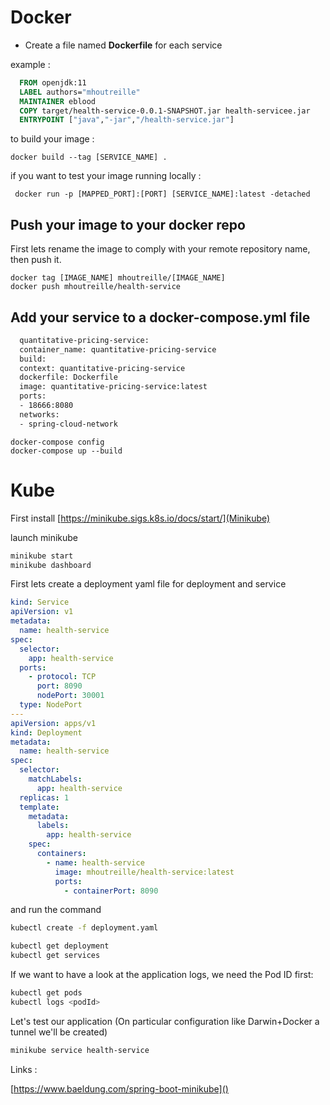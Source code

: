 # Docker

- Create a file named **Dockerfile** for each service

example :
```dockerfile
  FROM openjdk:11
  LABEL authors="mhoutreille"
  MAINTAINER eblood
  COPY target/health-service-0.0.1-SNAPSHOT.jar health-servicee.jar
  ENTRYPOINT ["java","-jar","/health-service.jar"]
```

to build your image :
```
docker build --tag [SERVICE_NAME] .
```

if you want to test your image running locally :

```
 docker run -p [MAPPED_PORT]:[PORT] [SERVICE_NAME]:latest -detached
```

## Push your image to your docker repo 

First lets rename the image to comply with your remote repository name, then push it.

```
docker tag [IMAGE_NAME] mhoutreille/[IMAGE_NAME]
docker push mhoutreille/health-service
```

## Add your service to a docker-compose.yml file

```dockerfile
  quantitative-pricing-service:
  container_name: quantitative-pricing-service
  build:
  context: quantitative-pricing-service
  dockerfile: Dockerfile
  image: quantitative-pricing-service:latest
  ports:
  - 18666:8080
  networks:
  - spring-cloud-network
```

```
docker-compose config 
docker-compose up --build
```

# Kube

 First install [https://minikube.sigs.k8s.io/docs/start/](Minikube)

 launch minikube
 ```bash
minikube start 
minikube dashboard
```

First lets create a deployment yaml file for deployment and service

```yaml
kind: Service
apiVersion: v1
metadata:
  name: health-service
spec:
  selector:
    app: health-service
  ports:
    - protocol: TCP
      port: 8090
      nodePort: 30001
  type: NodePort
---
apiVersion: apps/v1
kind: Deployment
metadata:
  name: health-service
spec:
  selector:
    matchLabels:
      app: health-service
  replicas: 1
  template:
    metadata:
      labels:
        app: health-service
    spec:
      containers:
        - name: health-service
          image: mhoutreille/health-service:latest
          ports:
            - containerPort: 8090
```
and run the command

```bash
kubectl create -f deployment.yaml
```


```bash
kubectl get deployment 
kubectl get services 
```

If we want to have a look at the application logs, we need the Pod ID first:

```bash
kubectl get pods
kubectl logs <podId>
```

Let's test our application (On particular configuration like Darwin+Docker a tunnel we'll be created)
```bash
minikube service health-service
```


Links :

[https://www.baeldung.com/spring-boot-minikube]()
